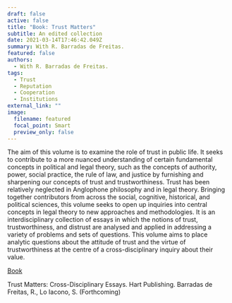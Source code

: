 ```yaml
---
draft: false
active: false
title: "Book: Trust Matters"
subtitle: An edited collection
date: 2021-03-14T17:46:42.049Z
summary: With R. Barradas de Freitas.
featured: false
authors:
  - With R. Barradas de Freitas.
tags:
  - Trust
  - Reputation 
  - Cooperation
  - Institutions
external_link: ""
image:
  filename: featured
  focal_point: Smart
  preview_only: false
---
```

The aim of this volume is to examine the role of trust in public life. It seeks to contribute to a more nuanced understanding of certain fundamental concepts in political and legal theory, such as the concepts of authority, power, social practice, the rule of law, and justice by furnishing and sharpening our concepts of trust and trustworthiness. Trust has been relatively neglected in Anglophone philosophy and in legal theory. Bringing together contributors from across the social, cognitive, historical, and political sciences, this volume seeks to open up inquiries into central concepts in legal theory to new approaches and methodologies. It is an interdisciplinary collection of essays in which the notions of trust, trustworthiness, and distrust are analysed and applied in addressing a variety of problems and sets of questions. This volume aims to place analytic questions about the attitude of trust and the virtue of trustworthiness at the centre of a cross-disciplinary inquiry about their value.

<u>Book</u> 

Trust Matters: Cross-Disciplinary Essays. Hart Publishing.
Barradas de Freitas, R., Lo Iacono, S. (Forthcoming)


